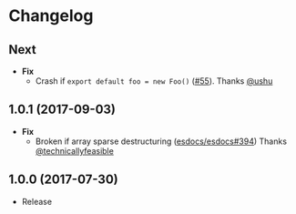 # Changelog

## Next
- **Fix**
  - Crash if `export default foo = new Foo()` ([#55](https://github.com/esdocs/esdocs-plugins/pull/55)). Thanks [@ushu](https://github.com/ushu)

## 1.0.1 (2017-09-03)
- **Fix**
  - Broken if array sparse destructuring ([esdocs/esdocs#394](https://github.com/esdocs/esdocs/pull/394)) Thanks [@technicallyfeasible](https://github.com/technicallyfeasible)

## 1.0.0 (2017-07-30)
- Release
